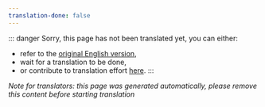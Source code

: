 ```yaml
---
translation-done: false
---
```

::: danger
Sorry, this page has not been translated yet, you can either:
- refer to the [original English version](<../../../cs/modding/linux.md>),
- wait for a translation to be done,
- or contribute to translation effort [here](https://github.com/bsmg/wiki).
:::

_Note for translators: this page was generated automatically, please remove this content before starting translation_
